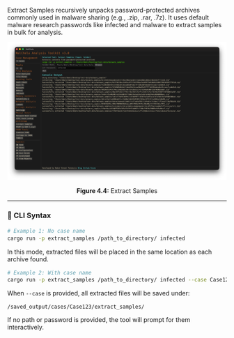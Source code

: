 Extract Samples recursively unpacks password-protected archives commonly used in malware sharing (e.g., .zip, .rar, .7z). It uses default malware research passwords like infected and malware to extract samples in bulk for analysis.

![Extract Samples](../images/extractsamples.png)

<p align="center"><strong>Figure 4.4:</strong> Extract Samples</p>

---

### 🔧 CLI Syntax

```bash
# Example 1: No case name
cargo run -p extract_samples /path_to_directory/ infected
```

In this mode, extracted files will be placed in the same location as each archive found.

```bash
# Example 2: With case name
cargo run -p extract_samples /path_to_directory/ infected --case Case123
```

When `--case` is provided, all extracted files will be saved under:

```
/saved_output/cases/Case123/extract_samples/
```

If no path or password is provided, the tool will prompt for them interactively.
